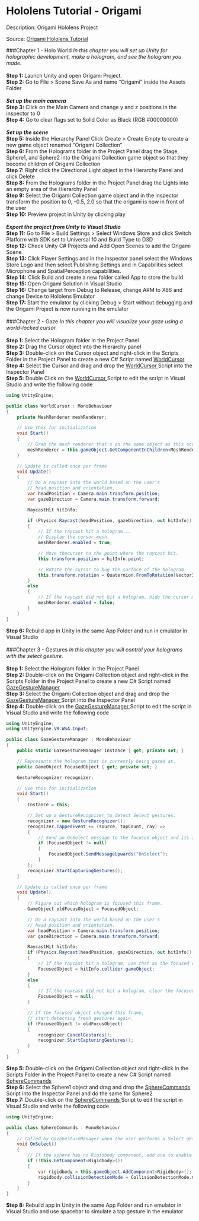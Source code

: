 # Hololens Tutorial - Origami
Description: Origami Hololens Project

Source:
<a href="https://developer.microsoft.com/en-us/windows/holographic/holograms_101e">
  Origami Hololens Tutorial
</a>

###Chapter 1 - Holo World
<i>In this chapter you will set up Unity for holographic development, make a hologram, and see the hologram you made.</i>
<br/><br/>
<strong>Step 1:</strong>
Launch Unity and open Origami Project.
<br/>
<strong>Step 2:</strong>
Go to File > Scene Save As and name “Origami” inside the Assets Folder
<br/><br/>
<strong><i>Set up the main camera</i></strong>
<br/>
<strong>Step 3:</strong>
Click on the Main Camera and change y and z positions in the inspector to 0
<br/>
<strong>Step 4:</strong>
Go to clear flags set to Solid Color as Black (RGB #00000000)
<br/><br/>
<strong><i>Set up the scene</i></strong>
<br/>
<strong>Step 5:</strong>
Inside the Hierarchy Panel Click Create > Create Empty to create a new game object renamed “Origami Collection”
<br/>
<strong>Step 6:</strong>
From the Holograms folder in the Project Panel drag the Stage, Sphere1, and Sphere2 into the Origami Collection game object so that they become children of Origami Collection
<br/>
<strong>Step 7:</strong>
Right click the Directional Light object in the Hierarchy Panel and click Delete
<br/>
<strong>Step 8:</strong>
From the Holograms folder in the Project Panel drag the Lights into an empty area of the Hierarchy Panel
<br/>
<strong>Step 9:</strong>
Select the Origami Collection game object and in the inspector transform the position to 0, -0.5, 2.0 so that the origami is now in front of the user
<br/>
<strong>Step 10:</strong>
Preview project in Unity by clicking play
<br/><br/>
<strong><i>Export the project from Unity to Visual Studio</i></strong>
<br/>
<strong>Step 11:</strong>
Go to File > Build Settings > Select Windows Store and click Switch Platform with SDK set to Universal 10 and Build Type to D3D
<br/>
<strong>Step 12:</strong>
Check Unity C# Projects and Add Open Scenes to add the Origami Scene
<br/>
<strong>Step 13:</strong>
Click Player Settings and in the inspector panel select the Windows Store Logo and then select Publishing Settings and in Capabilities select Microphone and SpatialPerception capabilities.
<br/>
<strong>Step 14:</strong>
Click Build and create a new folder called App to store the build
<br/>
<strong>Step 15:</strong>
Open Origami Solution in Visual Studio
<br/>
<strong>Step 16:</strong>
Change target from Debug to Release, change ARM to X86 and change Device to Hololens Emulator
<br/>
<strong>Step 17:</strong>
Start the emulator by clicking Debug > Start without debugging and the Origami Project is now running in the emulator
<br/><br/>
###Chapter 2 - Gaze
<i>In this chapter you will visualize your gaze using a world-locked cursor.</i>
<br/><br/>
<strong>Step 1:</strong>
Select the Hologram folder in the Project Panel
<br/>
<strong>Step 2:</strong>
Drag the Cursor object into the Hierarchy panel
<br/>
<strong>Step 3:</strong>
Double-click on the Cursor object and right-click in the Scripts Folder in the Project Panel to create a new C# Script named
<a href="https://github.com/kevincarrier/_TUTORIAL-Hololens-Origami/blob/master/Origami/Assets/Scripts/WorldCursor.cs">
WorldCursor
</a>
<br/>
<strong>Step 4:</strong>
Select the Cursor and drag and drop the 
<a href="https://github.com/kevincarrier/_TUTORIAL-Hololens-Origami/blob/master/Origami/Assets/Scripts/WorldCursor.cs">
WorldCursor 
</a>
Script into the Inspector Panel
<br/>
<strong>Step 5:</strong>
Double Click on the 
<a href="https://github.com/kevincarrier/_TUTORIAL-Hololens-Origami/blob/master/Origami/Assets/Scripts/WorldCursor.cs">
WorldCursor
</a>
Script to edit the script in Visual Studio and write the following code
```C#
using UnityEngine;

public class WorldCursor : MonoBehaviour
{
    private MeshRenderer meshRenderer;

    // Use this for initialization
    void Start()
    {
        // Grab the mesh renderer that's on the same object as this script.
        meshRenderer = this.gameObject.GetComponentInChildren<MeshRenderer>();
    }

    // Update is called once per frame
    void Update()
    {
        // Do a raycast into the world based on the user's
        // head position and orientation.
        var headPosition = Camera.main.transform.position;
        var gazeDirection = Camera.main.transform.forward;

        RaycastHit hitInfo;

        if (Physics.Raycast(headPosition, gazeDirection, out hitInfo))
        {
            // If the raycast hit a hologram...
            // Display the cursor mesh.
            meshRenderer.enabled = true;

            // Move thecursor to the point where the raycast hit.
            this.transform.position = hitInfo.point;

            // Rotate the cursor to hug the surface of the hologram.
            this.transform.rotation = Quaternion.FromToRotation(Vector3.up, hitInfo.normal);
        }
        else
        {
            // If the raycast did not hit a hologram, hide the cursor mesh.
            meshRenderer.enabled = false;
        }
    }
}
```
<strong>Step 6:</strong>
Rebuild app in Unity in the same App Folder and run in emulator in Visual Studio
<br/><br/>
###Chapter 3 - Gestures
<i>In this chapter you will control your holograms with the select gesture.</i>
<br/><br/>
<strong>Step 1:</strong>
Select the Hologram folder in the Project Panel
<br/>
<strong>Step 2:</strong>
Double-click on the Origami Collection object and right-click in the Scripts Folder in the Project Panel to create a new C# Script named 
<a href="https://github.com/kevincarrier/_TUTORIAL-Hololens-Origami/blob/master/Origami/Assets/Scripts/GazeGestureManager.cs">
GazeGestureManager
</a>
<br/>
<strong>Step 3:</strong>
Select the Origami Collection object and drag and drop the 
<a href="https://github.com/kevincarrier/_TUTORIAL-Hololens-Origami/blob/master/Origami/Assets/Scripts/GazeGestureManager.cs">
GazeGestureManager
</a>
Script into the Inspector Panel
<br/>
<strong>Step 4:</strong>
Double-click on the 
<a href="https://github.com/kevincarrier/_TUTORIAL-Hololens-Origami/blob/master/Origami/Assets/Scripts/GazeGestureManager.cs">
GazeGestureManager
</a>
Script to edit the script in Visual Studio and write the following code
```C#
using UnityEngine;
using UnityEngine.VR.WSA.Input;

public class GazeGestureManager : MonoBehaviour
{
    public static GazeGestureManager Instance { get; private set; }

    // Represents the hologram that is currently being gazed at.
    public GameObject FocusedObject { get; private set; }

    GestureRecognizer recognizer;

    // Use this for initialization
    void Start()
    {
        Instance = this;

        // Set up a GestureRecognizer to detect Select gestures.
        recognizer = new GestureRecognizer();
        recognizer.TappedEvent += (source, tapCount, ray) =>
        {
            // Send an OnSelect message to the focused object and its ancestors.
            if (FocusedObject != null)
            {
                FocusedObject.SendMessageUpwards("OnSelect");
            }
        };
        recognizer.StartCapturingGestures();
    }

    // Update is called once per frame
    void Update()
    {
        // Figure out which hologram is focused this frame.
        GameObject oldFocusObject = FocusedObject;

        // Do a raycast into the world based on the user's
        // head position and orientation.
        var headPosition = Camera.main.transform.position;
        var gazeDirection = Camera.main.transform.forward;

        RaycastHit hitInfo;
        if (Physics.Raycast(headPosition, gazeDirection, out hitInfo))
        {
            // If the raycast hit a hologram, use that as the focused object.
            FocusedObject = hitInfo.collider.gameObject;
        }
        else
        {
            // If the raycast did not hit a hologram, clear the focused object.
            FocusedObject = null;
        }

        // If the focused object changed this frame,
        // start detecting fresh gestures again.
        if (FocusedObject != oldFocusObject)
        {
            recognizer.CancelGestures();
            recognizer.StartCapturingGestures();
        }
    }
}
```
<strong>Step 5:</strong>
Double-click on the Origami Collection object and right-click in the Scripts Folder in the Project Panel to create a new C# Script named 
<a href="https://github.com/kevincarrier/_TUTORIAL-Hololens-Origami/blob/master/Origami/Assets/Scripts/GazeGestureManager.cs">
SphereCommands
</a>
<br/>
<strong>Step 6:</strong>
Select the Sphere1 object and drag and drop  the 
<a href="https://github.com/kevincarrier/_TUTORIAL-Hololens-Origami/blob/master/Origami/Assets/Scripts/GazeGestureManager.cs">
SphereCommands
</a>
Script into the Inspector Panel and do the same for Sphere2
<br/>
<strong>Step 7:</strong>
Double-click on the 
<a href="https://github.com/kevincarrier/_TUTORIAL-Hololens-Origami/blob/master/Origami/Assets/Scripts/GazeGestureManager.cs">
SphereCommands
</a>
Script to edit the script in Visual Studio and write the following code
```C#
using UnityEngine;

public class SphereCommands : MonoBehaviour
{
    // Called by GazeGestureManager when the user performs a Select gesture
    void OnSelect()
    {
        // If the sphere has no Rigidbody component, add one to enable physics.
        if (!this.GetComponent<Rigidbody>())
        {
            var rigidbody = this.gameObject.AddComponent<Rigidbody>();
            rigidbody.collisionDetectionMode = CollisionDetectionMode.Continuous;
        }
    }
}
```
<strong>Step 8:</strong>
Rebuild app in Unity in the same App Folder and run emulator in Visual Studio and use spacebar to simulate a tap gesture in the emulator
